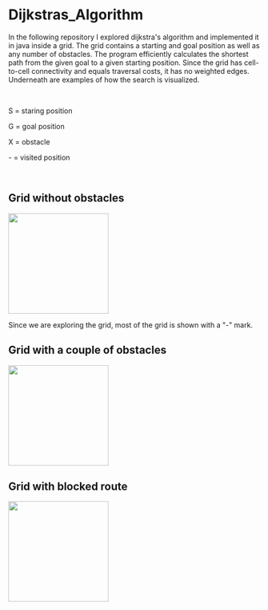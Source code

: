 # Dijkstras_Algorithm

<p>In the following repository I explored dijkstra's algorithm and implemented it in java inside a grid. The grid contains a starting and goal position as well as any number of obstacles. The program efficiently calculates the shortest path from the given goal to a given starting position. Since the grid has cell-to-cell connectivity and equals traversal costs, it has no weighted edges. Underneath are examples of how the search is visualized.</p>
<br>
<p>S = staring position</p>
<p>G = goal position</p>
<p>X = obstacle</p>
<p>- = visited position</p>
<br>
<h2>Grid without obstacles</h2>
<img style="width: 200px; height: auto" src="https://github.com/marioportillohernaiz/Dijkstras_Algorithm/assets/111706273/66dd8a35-2ced-426d-b96d-36e2c82913f6">
<p>Since we are exploring the grid, most of the grid is shown with a "-" mark.</p>

<h2>Grid with a couple of obstacles</h2>
<img style="width: 200px; height: auto" src="https://github.com/marioportillohernaiz/Dijkstras_Algorithm/assets/111706273/7b501a6d-f2c8-4042-ac1a-96f394d8b868">

<h2>Grid with blocked route</h2>
<img style="width: 200px; height: auto" src="https://github.com/marioportillohernaiz/Dijkstras_Algorithm/assets/111706273/cfb0fee0-3767-4153-bbf6-0d549975136a">


